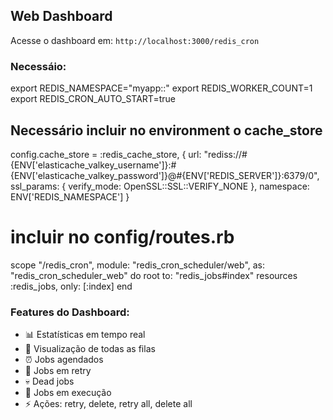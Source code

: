 ## Web Dashboard

Acesse o dashboard em: `http://localhost:3000/redis_cron`

### Necessáio:
export REDIS_NAMESPACE="myapp::"
export REDIS_WORKER_COUNT=1
export REDIS_CRON_AUTO_START=true

## Necessário incluir no environment o cache_store

  config.cache_store = :redis_cache_store, {
    url: "rediss://#{ENV['elasticache_valkey_username']}:#{ENV['elasticache_valkey_password']}@#{ENV['REDIS_SERVER']}:6379/0",
    ssl_params: { verify_mode: OpenSSL::SSL::VERIFY_NONE },
    namespace: ENV['REDIS_NAMESPACE']
  }

# incluir no config/routes.rb

  scope "/redis_cron", module: "redis_cron_scheduler/web", as: "redis_cron_scheduler_web" do
    root to: "redis_jobs#index"
    resources :redis_jobs, only: [:index]
  end

### Features do Dashboard:
- 📊 Estatísticas em tempo real
- 👀 Visualização de todas as filas
- ⏰ Jobs agendados
- 🔄 Jobs em retry
- 💀 Dead jobs
- 🏃 Jobs em execução
- ⚡ Ações: retry, delete, retry all, delete all